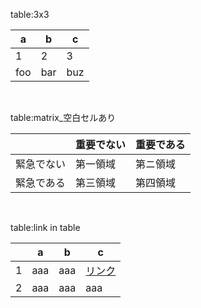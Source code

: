 table:3x3

| a | b | c |
| - | - | - |
| 1 | 2 | 3 |
| foo | bar | buz |

<br>

table:matrix_空白セルあり

|  | 重要でない | 重要である |
| - | - | - |
| 緊急でない | 第一領域 | 第ニ領域 |
| 緊急である | 第三領域 | 第四領域 |


<br>

table:link in table

|  | a | b | c |
| - | - | - | - |
| 1 | aaa | aaa | [リンク](リンク.md) |
| 2 | aaa | aaa | aaa |

<br>

